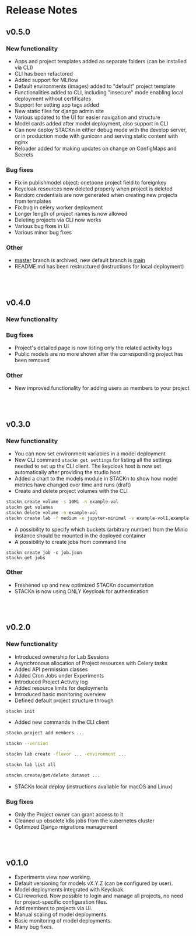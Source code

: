 # Release Notes

## v0.5.0

### New functionality
- Apps and project templates added  as separate folders (can be installed via CLI)
- CLI has been refactored
- Added support for MLflow
- Default environments (images) added to "default" project template
- Functionalities added to CLI, including "insecure" mode enabling local deployment without certificates
- Support for setting app tags added
- New static files for django admin site
- Various updated to the UI for easier navigation and structure
- Model cards added after model deployment, also support in CLI
-  Can now deploy STACKn in either debug mode with the develop server, or in production mode with gunicorn and serving static content with nginx
- Reloader added for making updates on change on ConfigMaps and Secrets

### Bug fixes
- Fix in publishmodel object: onetoone project field to foreignkey
- Keycloak resources now deleted properly when project is deleted
- Random credentials are now generated when creating new projects from templates
- Fix bug in celery worker deployment
- Longer length of project names is now allowed
- Deleting projects via CLI now works
- Various bug fixes in UI
- Various minor bug fixes

### Other
- [master](https://github.com/scaleoutsystems/stackn/tree/master) branch is archived, new default branch is [main](https://github.com/scaleoutsystems/stackn/tree/main)
- README.md has been restructured (instructions for local deployment) 
<br />
<br />

## v0.4.0

### New functionality

### Bug fixes

- Project's detailed page is now listing only the related activity logs
- Public models are no more shown after the corresponding project has been removed

### Other

- New improved functionality for adding users as members to your project
<br />
<br />

## v0.3.0

### New functionality

- You can now set environment variables in a model deployment
- New CLI command `stackn get settings` for listing all the settings needed to set up the CLI client. 
The keycloak host is now set automatically after providing the studio host.
- Added a chart to the models module in STACKn to show how model metrics have changed over time and runs (draft)
- Create and delete project volumes with the CLI

```bash
stackn create volume -s 10Mi -n example-vol
stackn get volumes
stackn delete volume -n example-vol
stackn create lab -f medium -e jupyter-minimal -v example-vol1,example-vol2
```

- A possibility to specify which buckets (arbitrary number) from the Minio instance should be mounted in the deployed container
- A possibility to create jobs from command line

```
stackn create job -c job.json
stackn get jobs
```

### Other

- Freshened up and new optimized STACKn documentation
- STACKn is now using ONLY Keycloak for authentication
<br />
<br />

## v0.2.0

### New functionality

- Introduced ownership for Lab Sessions
- Asynchronous allocation of Project resources with Celery tasks
- Added API permission classes
- Added Cron Jobs under Experiments
- Introduced Project Activity log
- Added resource limits for deployments
- Introduced basic monitoring overview
- Defined default project structure through

```bash
stackn init
```

- Added new commands in the CLI client

```bash
stackn project add members ...

stackn --version

stackn lab create -flavor ... -environment ...

stackn lab list all

stackn create/get/delete dataset ...
```

- STACKn local deploy (instructions available for macOS and Linux)

### Bug fixes

- Only the Project owner can grant access to it
- Cleaned up obsolete k8s jobs from the kubernetes cluster
- Optimized Django migrations management
<br />
<br />

## v0.1.0

- Experiments view now working.
- Default versioning for models vX.Y.Z (can be configured by user).
- Model deployments integrated with Keycloak.
- CLI reworked. Now possible to login and manage all projects, no need for project-specific configuration files.
- Add members to projects via UI.
- Manual scaling of model deployments.
- Basic monitoring of model deployments.
- Many bug fixes.
